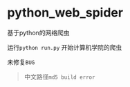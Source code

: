 # python_web_spider
基于python的网络爬虫  

运行`python run.py` 开始计算机学院的爬虫  

未修复`BUG`  
>中文路径`md5 build error`
